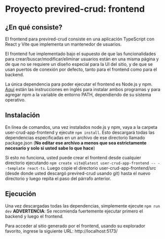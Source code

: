 # Proyecto previred-crud: frontend

## ¿En qué consiste?

El frontend para previred-crud consiste en una aplicación TypeScript con React y Vite que implementa un mantenedor de usuarios. 

El frontend fue implementado bajo el supuesto de que las funcionalidades para crear/buscar/modificar/eliminar usuarios están en una misma página y de que no se requiere un diseño especial para la UI del sitio, y de que se usan puertos de conexión por defecto, tanto para el frontend como para el backend.

La única dependencia para poder ejecutar el frontend es Node.js y npm. [Aquí](https://docs.npmjs.com/downloading-and-installing-node-js-and-npm) están las instrucciones en inglés para instalar ambos programas y para agregar npm a la variable de entorno PATH, dependiendo de su sistema operativo.

## Instalación

En línea de comandos, una vez instalados node.js y npm, vaya a la carpeta user-crud-app-frontend y ejecute ```npm install```. Esto descargará todas las dependencias especificadas en un archivo de ese directorio llamado package.json (**No editar ese archivo a menos que sea estrictamente necesario y solo si usted sabe lo que hace**)

Si esto no funciona, usted puede crear el frontend desde cualquier directorio ejecutando ```npm create vite@latest user-crud-app-frontend -- --template react-ts```. Luego copie el directorio user-crud-app-frontend/src (desde donde usted descargó previred-crud usando git) hasta el nuevo directorio y luego repita el paso del párrafo anterior.

## Ejecución

Una vez descargadas todas las dependencias, simplemente ejecute ```npm run dev```
**ADVERTENCIA**: Se recomienda fuertemente ejecutar primero el backend y luego el frontend.

Para acceder al sitio generado  por el frontend, usando su explorador favorito, ingrese la siguiente URL: http://localhost:5173/
